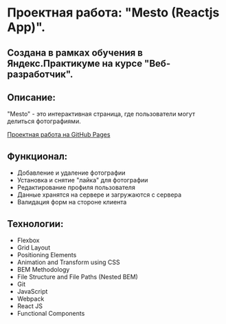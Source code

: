 # Проектная работа: "Mesto (Reactjs App)".
## Создана в рамках обучения в Яндекс.Практикуме на курсе "Веб-разработчик".

## Описание:
"Mesto" - это интерактивная страница, где пользователи могут делиться фотографиями.

[Проектная работа на GitHub Pages]()

## Функционал:
* Добавление и удаление фотографии
* Установка и снятие "лайка" для фотографии
* Редактирование профиля пользователя
* Данные хранятся на сервере и загружаются с сервера
* Валидация форм на стороне клиента

## Технологии:
* Flexbox
* Grid Layout
* Positioning Elements
* Animation and Transform using CSS
* BEM Methodology
* File Structure and File Paths (Nested BEM)
* Git
* JavaScript
* Webpack
* React JS
* Functional Components

